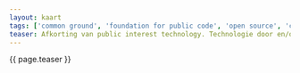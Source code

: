 ```yaml
---
layout: kaart
tags: ['common ground', 'foundation for public code', 'open source', 'code for nl']
teaser: Afkorting van public interest technology. Technologie door en/of in samenwerking met de overheid ontwikkeld op basis van publieke waarden. Daarmee staat het tussen govTech (technologie gemaakt door de markt voor toepassing in en/of door de overheid) en civic tech (technologie gemaakt vanuit de samenleving, vaak vanwege uitblijven of disfunctioneren van de oplossingen die worden geboden door de overheid).
---
```

{{ page.teaser }}